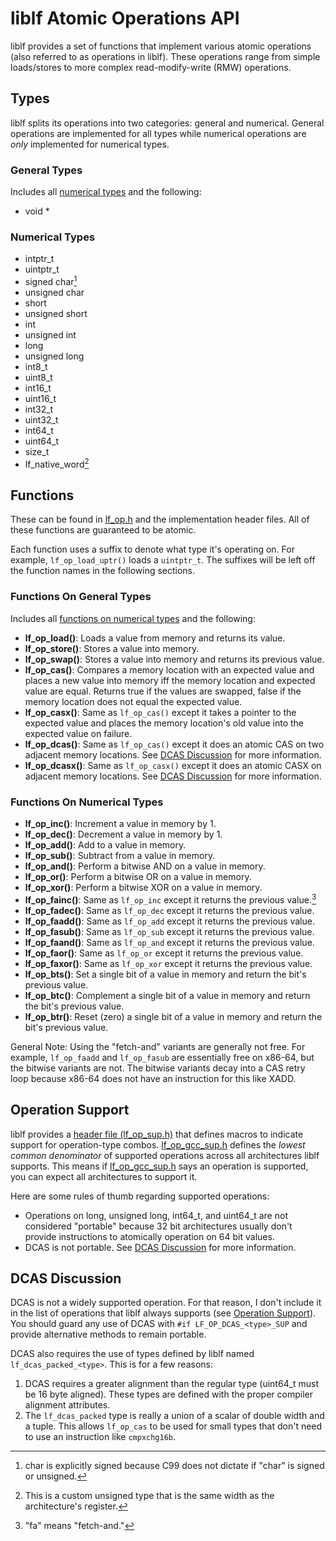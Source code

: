 # liblf Atomic Operations API
liblf provides a set of functions that implement various atomic operations
(also referred to as operations in liblf). These operations range from simple
loads/stores to more complex read-modify-write (RMW) operations.

## Types
liblf splits its operations into two categories: general and numerical. General operations
are implemented for all types while numerical operations are *only* implemented for
numerical types.

### General Types
Includes all [numerical types](#numerical-types) and the following:
- void \*

### Numerical Types
- intptr_t
- uintptr_t
- signed char[^1]
- unsigned char
- short
- unsigned short
- int
- unsigned int
- long
- unsigned long
- int8_t
- uint8_t
- int16_t
- uint16_t
- int32_t
- uint32_t
- int64_t
- uint64_t
- size_t
- lf_native_word[^2]

[^1]: char is explicitly signed because C99 does not dictate if "char" is signed or
unsigned.
[^2]: This is a custom unsigned type that is the same width as the architecture's
register.

## Functions
These can be found in [lf_op.h](../include/lf_op.h) and the implementation header
files. All of these functions are guaranteed to be atomic.

Each function uses a suffix to denote what type it's operating on. For example,
`lf_op_load_uptr()` loads a `uintptr_t`. The suffixes will be left off the function
names in the following sections.

### Functions On General Types
Includes all [functions on numerical types](#functions-on-numerical-types) and the
following:
- **lf_op_load()**: Loads a value from memory and returns its value.
- **lf_op_store()**: Stores a value into memory.
- **lf_op_swap()**: Stores a value into memory and returns its previous value.
- **lf_op_cas()**: Compares a memory location with an expected value and places
  a new value into memory iff the memory location and expected value are equal.
  Returns true if the values are swapped, false if the memory location does not
  equal the expected value.
- **lf_op_casx()**: Same as `lf_op_cas()` except it takes a pointer to the
  expected value and places the memory location's old value into the expected
  value on failure.
- **lf_op_dcas()**: Same as `lf_op_cas()` except it does an atomic CAS on two
  adjacent memory locations. See [DCAS Discussion](#dcas-discussion) for more
  information.
- **lf_op_dcasx()**: Same as `lf_op_casx()` except it does an atomic CASX on
  adjacent memory locations. See [DCAS Discussion](#dcas-discussion) for more
  information.

### Functions On Numerical Types
- **lf_op_inc()**: Increment a value in memory by 1.
- **lf_op_dec()**: Decrement a value in memory by 1.
- **lf_op_add()**: Add to a value in memory.
- **lf_op_sub()**: Subtract from a value in memory.
- **lf_op_and()**: Perform a bitwise AND on a value in memory.
- **lf_op_or()**: Perform a bitwise OR on a value in memory.
- **lf_op_xor()**: Perform a bitwise XOR on a value in memory.
- **lf_op_fainc()**: Same as `lf_op_inc` except it returns the previous value.[^3]
- **lf_op_fadec()**: Same as `lf_op_dec` except it returns the previous value.
- **lf_op_faadd()**: Same as `lf_op_add` except it returns the previous value.
- **lf_op_fasub()**: Same as `lf_op_sub` except it returns the previous value.
- **lf_op_faand()**: Same as `lf_op_and` except it returns the previous value.
- **lf_op_faor()**: Same as `lf_op_or` except it returns the previous value.
- **lf_op_faxor()**: Same as `lf_op_xor` except it returns the previous value.
- **lf_op_bts()**: Set a single bit of a value in memory and return the bit's previous value.
- **lf_op_btc()**: Complement a single bit of a value in memory and return the bit's previous
  value.
- **lf_op_btr()**: Reset (zero) a single bit of a value in memory and return the bit's previous
  value.

General Note: Using the "fetch-and" variants are generally not free. For example,
`lf_op_faadd` and `lf_op_fasub` are essentially free on x86-64, but the bitwise
variants are not. The bitwise variants decay into a CAS retry loop because x86-64
does not have an instruction for this like XADD.

[^3]: "fa" means "fetch-and."

## Operation Support
liblf provides a [header file (lf_op_sup.h)](../include/lf_op_sup.h) that defines
macros to indicate support for operation-type combos.
[lf_op_gcc_sup.h](../include/lf/gcc/lf_op_gcc_sup.h) defines the *lowest common
denominator* of supported operations across all architectures liblf supports. This means
if [lf_op_gcc_sup.h](../include/lf/gcc/lf_op_gcc_sup.h) says an operation is supported,
you can expect all architectures to support it.

Here are some rules of thumb regarding supported operations:
- Operations on long, unsigned long, int64_t, and uint64_t are not considered "portable"
  because 32 bit architectures usually don't provide instructions to atomically operation
  on 64 bit values.
- DCAS is not portable. See [DCAS Discussion](#dcas-discussion) for more information.

## DCAS Discussion
DCAS is not a widely supported operation. For that reason, I don't include it in the list
of operations that liblf always supports (see [Operation Support](#operation-support)).
You should guard any use of DCAS with `#if LF_OP_DCAS_<type>_SUP` and provide alternative
methods to remain portable.

DCAS also requires the use of types defined by liblf named `lf_dcas_packed_<type>`.
This is for a few reasons:
1. DCAS requires a greater alignment than the regular type (uint64_t must be 16 byte
   aligned). These types are defined with the proper compiler alignment attributes.
2. The `lf_dcas_packed` type is really a union of a scalar of double width and a tuple.
   This allows `lf_op_cas` to be used for small types that don't need to use an instruction
   like `cmpxchg16b`.
